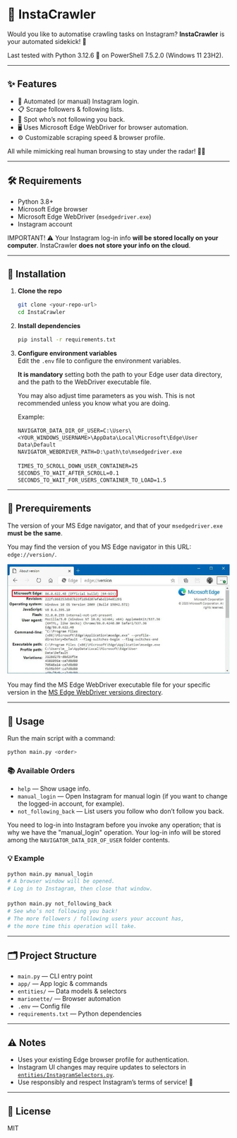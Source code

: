 # 📸 InstaCrawler

Would you like to automatise crawling tasks on Instagram? **InstaCrawler** is your automated sidekick! 🤖

Last tested with Python 3.12.6 🐍 on PowerShell 7.5.2.0 (Windows 11 23H2).

---

## ✨ Features

- 🤖 Automated (or manual) Instagram login.
- 📋 Scrape followers & following lists.
- 🚦 Spot who’s not following you back.
- 🖥️ Uses Microsoft Edge WebDriver for browser automation.
- ⚙️ Customizable scraping speed & browser profile.

All while mimicking real human browsing to stay under the radar! 🕵️‍♂️

---

## 🛠️ Requirements

- Python 3.8+
- Microsoft Edge browser 
- Microsoft Edge WebDriver (`msedgedriver.exe`)
- Instagram account

IMPORTANT! ⚠️
Your Instagram log-in info **will be stored locally on your computer**.
InstaCrawler **does not store your info on the cloud**.

---

## 🚀 Installation

1. **Clone the repo**
   ```sh
   git clone <your-repo-url>
   cd InstaCrawler
   ```

2. **Install dependencies**
   ```sh
   pip install -r requirements.txt
   ```

3. **Configure environment variables**  
   Edit the `.env` file to configure the environment variables.
   
   **It is mandatory** setting both the path to your Edge user data directory, and the path to the WebDriver executable file.
   
   You may also adjust time parameters as you wish. This is not recommended unless you know what you are doing.

   Example:
   ```
   NAVIGATOR_DATA_DIR_OF_USER=C:\Users\<YOUR_WINDOWS_USERNAME>\AppData\Local\Microsoft\Edge\User Data\Default
   NAVIGATOR_WEBDRIVER_PATH=D:\path\to\msedgedriver.exe

   TIMES_TO_SCROLL_DOWN_USER_CONTAINER=25
   SECONDS_TO_WAIT_AFTER_SCROLL=0.1
   SECONDS_TO_WAIT_FOR_USERS_CONTAINER_TO_LOAD=1.5
   ```

---

## 📜 Prerequirements

The version of your MS Edge navigator, and that of your `msedgedriver.exe` **must be the same**.

You may find the version of you MS Edge navigator in this URL: `edge://version/`.

![MS Edge version check](multimedia/readme/edge-version-check-advanced.jpg "MS Edge version check")

You may find the MS Edge WebDriver executable file for your specific version in the [MS Edge WebDriver versions directory](https://msedgewebdriverstorage.z22.web.core.windows.net/).

---

## 🏁 Usage

Run the main script with a command:

```sh
python main.py <order>
```

### 📚 Available Orders

- `help` — Show usage info.
- `manual_login` — Open Instagram for manual login (if you want to change the logged-in account, for example).
- `not_following_back` — List users you follow who don’t follow you back.

You need to log-in into Instagram before you invoke any operation; that is why we have the "manual_login" operation. Your log-in info will be stored among the `NAVIGATOR_DATA_DIR_OF_USER` folder contents.

### 💡 Example

```sh
python main.py manual_login
# A browser window will be opened.
# Log in to Instagram, then close that window.

python main.py not_following_back
# See who’s not following you back!
# The more followers / following users your account has,
# the more time this operation will take.
```

---

## 🗂️ Project Structure

- `main.py` — CLI entry point
- `app/` — App logic & commands
- `entities/` — Data models & selectors
- `marionette/` — Browser automation
- `.env` — Config file
- `requirements.txt` — Python dependencies

---

## ⚠️ Notes

- Uses your existing Edge browser profile for authentication.
- Instagram UI changes may require updates to selectors in [`entities/InstagramSelectors.py`](entities/InstagramSelectors.py).
- Use responsibly and respect Instagram’s terms of service! 🙏

---

## 📄 License

MIT
